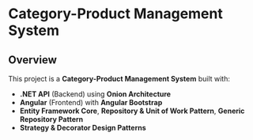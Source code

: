 # **Category-Product Management System**  

## **Overview**  
This project is a **Category-Product Management System** built with:  
- **.NET API** (Backend) using **Onion Architecture**
- **Angular** (Frontend) with **Angular Bootstrap**  
- **Entity Framework Core**, **Repository & Unit of Work Pattern**, **Generic Repository Pattern**  
- **Strategy & Decorator Design Patterns**   
